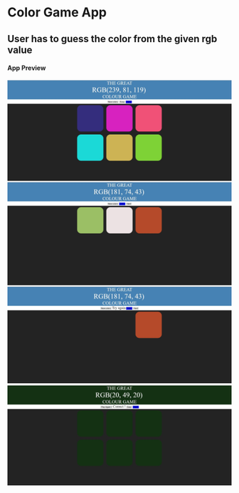 # Color Game App
## User has to guess the color from the given rgb value

#### App Preview

![](1.jpg)
![](2.jpg)
![](3.jpg)
![](4.jpg)